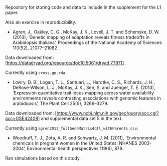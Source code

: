 Repository for storing code and data to include in the supplement for the L1 
paper. 

Also an exercise in reproducibility. 


- Agren, J., Oakley, C. G., McKay, J. K., Lovell, J. T. and Schemske, D. W. 
	(2013), ‘Genetic mapping of adaptation reveals fitness tradeoffs in 
	Arabidopsis thaliana’, Proceedings of the National Academy of Sciences 
	110(52), 21077–21082

 Data downloaded from: [https://datadryad.org/resource/doi:10.5061/dryad.77971]
 .

 Currently using `cross.ge.rda`  

- Lowry, D. B., Logan, T. L., Santuari, L., Hardtke, C. S., Richards, J. H., 
	DeRose-Wilson, L. J., McKay, J. K., Sen, S. and Juenger, T. E. (2013), 
	‘Expression quantitative trait locus mapping across water availability 
	environments reveals contrasting associations with genomic features in 
	arabidopsis’, The Plant Cell 25(9), 3266–3279.

 Data downloaded from: [https://www.ncbi.nlm.nih.gov/geo/query/acc.cgi?acc=GSE42408] 
 and supplemental data set 5 in the text. 

 Currently using `agren2013_fullGenoMatrix4qtl_withParents.csv`. 

- Woodruff, T. J., Zota, A. R. and Schwartz, J. M. (2011), ‘Environmental 
	chemicals in pregnant women in the United States: NHANES 2003-2004’, 
	Environmental health perspectives 119(6), 878.

 Ran simulations based on this study. 
